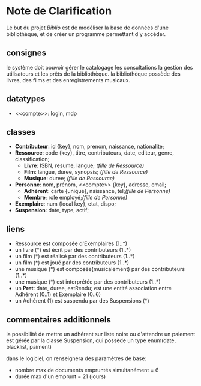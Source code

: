 # Note de Clarification

Le but du projet *Biblio* est de modéliser la base de données d'une bibliothèque, et de créer un programme permettant d'y accéder.

## consignes

le système doit pouvoir gérer le catalogage les consultations la gestion des utilisateurs et les prêts de la bibliothèque. la bibliothèque possède des livres, des films et des enregistrements musicaux.

## datatypes

 - \<\<compte\>\>: login, mdp

## classes

 - **Contributeur**: id {key}, nom, prenom, naissance, nationalite;
 - **Ressource**: code {key}, titre, contributeurs, date, editeur, genre, classification;
    - **Livre**: ISBN, resume, langue; *(fille de Ressource)*
    - **Film**: langue, duree, synopsis; *(fille de Ressource)*
    - **Musique**: duree; *(fille de Ressource)*
 - **Personne**: nom, prénom, \<\<compte\>\> {key}, adresse, email;
    - **Adhérent**: carte {unique}, naissance, tel;*(fille de Personne)*
    - **Membre**; role employé;*(fille de Personne)*
 - **Exemplaire**: num {local key}, etat, dispo;
 - **Suspension**: date, type, actif;

## liens

 - Ressource est composée d'Exemplaires (1..\*)
 - un livre (\*) est écrit par des contributeurs (1..\*)
 - un film (\*) est réalisé  par des contributeurs (1..\*)
 - un film (\*) est joué par des contributeurs (1..\*)
 - une musique (\*) est composée(musicalement) par des contributeurs (1..\*)
 - une musique (\*) est interprétée par des contributeurs (1..\*)
 - un **Pret**: date, duree, estRendu; est une entité association entre Adhérent (0..1) et Exemplaire (0..6)
 - un Adhérent (1) est suspendu par des Suspensions (\*) 


## commentaires additionnels

la possibilité de mettre un adhérent sur liste noire ou d'attendre un paiement est gérée par la classe Suspension, qui possède un type enum(date, blacklist, paiment)

dans le logiciel, on renseignera des paramètres de base: 
 - nombre max de documents empruntés simultanément = 6
 - durée max d'un emprunt = 21 (jours)

